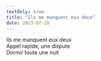 ```yaml
---
textOnly: true
title: "Ils me manquent eux deux"
date: 2023-07-20
---
```


Ils me manquent eux deux  
Appel rapide, une dispute  
Dormir toute une nuit  
